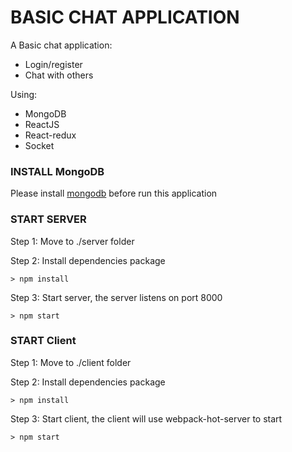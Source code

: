 # BASIC CHAT APPLICATION

A Basic chat application:

- Login/register
- Chat with others

Using:
- MongoDB
- ReactJS
- React-redux
- Socket

### INSTALL MongoDB
 Please install [mongodb](https://www.mongodb.com/cloud/atlas/lp/general/download?jmp=search&utm_source=google&utm_campaign=APAC-Japan-Ent-to-Atlas-Brand-Alpha&utm_keyword=install%20mongodb&utm_device=c&utm_network=g&utm_medium=cpc&utm_creative=260966752501&utm_matchtype=e&_bt=260966752501&_bk=install%20mongodb&_bm=e&_bn=g&gclid=CjwKCAjwlcXXBRBhEiwApfHGTUm-5dTW26xLKeKINwkSvl1oX7mC4yZV7fbUBQ8ku6KAa8yUWqt1vRoCfi8QAvD_BwE) before run this application

### START SERVER
Step 1: Move to ./server folder

Step 2: Install dependencies package

````
> npm install
````

Step 3: Start server, the server listens on port 8000

````
> npm start
````

### START Client
Step 1: Move to ./client folder

Step 2: Install dependencies package

````
> npm install
````

Step 3: Start client, the client will use webpack-hot-server to start

````
> npm start
````
